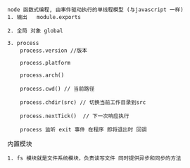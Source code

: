 ### 
    node 函数式编程, 由事件驱动执行的单线程模型 (与javascript 一样) 
    1. 输出   module.exports  
    
    2. 全局 对象 global

    3. process 
        process.version //版本
        
        process.platform

        process.arch()
         
        process.cwd() // 当前路径

        process.chdir(src) // 切换当前工作目录到src

        process.nextTick()  // 下一次响应执行

        process 监听 exit 事件 在程序 即将退出时 回调

内置模块   
    
    1. fs 模块就是文件系统模块，负责读写文件 同时提供异步和同步的方法
    

    
